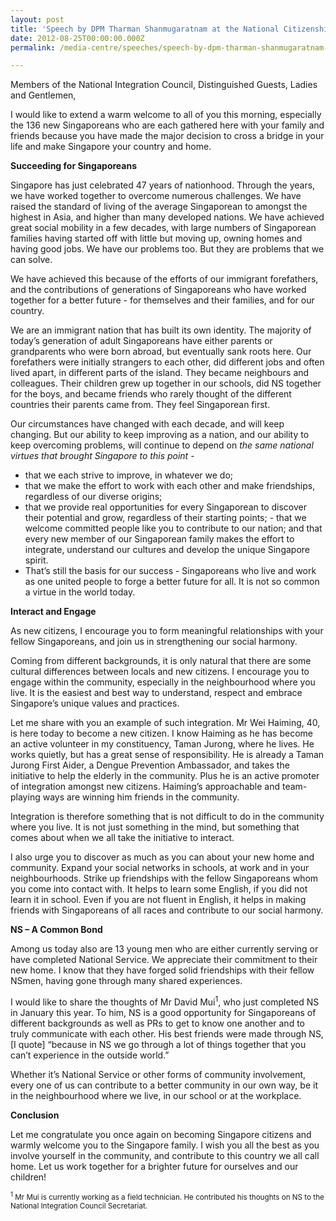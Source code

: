 ```yaml
---
layout: post
title: 'Speech by DPM Tharman Shanmugaratnam at the National Citizenship Ceremony 2012'
date: 2012-08-25T00:00:00.000Z
permalink: /media-centre/speeches/speech-by-dpm-tharman-shanmugaratnam-at-the-national-citizenship-ceremony-2012/

---
```



Members of the National Integration Council, Distinguished Guests, Ladies and Gentlemen,

I would like to extend a warm welcome to all of you this morning, especially the 136 new Singaporeans who are each gathered here with your family and friends because you have made the major decision to cross a bridge in your life and make Singapore your country and home.

**Succeeding for Singaporeans**  

Singapore has just celebrated 47 years of nationhood. Through the years, we have worked together to overcome numerous challenges. We have raised the standard of living of the average Singaporean to amongst the highest in Asia, and higher than many developed nations. We have achieved great social mobility in a few decades, with large numbers of Singaporean families having started off with little but moving up, owning homes and having good jobs. We have our problems too. But they are problems that we can solve.

We have achieved this because of the efforts of our immigrant forefathers, and the contributions of generations of Singaporeans who have worked together for a better future - for themselves and their families, and for our country.

We are an immigrant nation that has built its own identity. The majority of today’s generation of adult Singaporeans have either parents or grandparents who were born abroad, but eventually sank roots here. Our forefathers were initially strangers to each other, did different jobs and often lived apart, in different parts of the island. They became neighbours and colleagues. Their children grew up together in our schools, did NS together for the boys, and became friends who rarely thought of the different countries their parents came from. They feel Singaporean first.

Our circumstances have changed with each decade, and will keep changing. But our ability to keep improving as a nation, and our ability to keep overcoming problems, will continue to depend on _the same national virtues that brought Singapore to this point_ -  

* that we each strive to improve, in whatever we do;
* that we make the effort to work with each other and make friendships, regardless of our diverse origins;
* that we provide real opportunities for every Singaporean to discover their potential and grow, regardless of their starting points; - that we welcome committed people like you to contribute to our nation;
and that every new member of our Singaporean family makes the effort to integrate, understand our cultures and develop the unique Singapore spirit.
* That’s still the basis for our success - Singaporeans who live and work as one united people to forge a better future for all. It is not so common a virtue in the world today.

**Interact and Engage**

As new citizens, I encourage you to form meaningful relationships with your fellow Singaporeans, and join us in strengthening our social harmony.

Coming from different backgrounds, it is only natural that there are some cultural differences between locals and new citizens. I encourage you to engage within the community, especially in the neighbourhood where you live. It is the easiest and best way to understand, respect and embrace Singapore’s unique values and practices.

Let me share with you an example of such integration. Mr Wei Haiming, 40, is here today to become a new citizen. I know Haiming as he has become an active volunteer in my constituency, Taman Jurong, where he lives. He works quietly, but has a great sense of responsibility. He is already a Taman Jurong First Aider, a Dengue Prevention Ambassador, and takes the initiative to help the elderly in the community. Plus he is an active promoter of integration amongst new citizens. Haiming’s approachable and team-playing ways are winning him friends in the community.

Integration is therefore something that is not difficult to do in the community where you live. It is not just something in the mind, but something that comes about when we all take the initiative to interact.

I also urge you to discover as much as you can about your new home and community. Expand your social networks in schools, at work and in your neighbourhoods. Strike up friendships with the fellow Singaporeans whom you come into contact with. It helps to learn some English, if you did not learn it in school. Even if you are not fluent in English, it helps in making friends with Singaporeans of all races and contribute to our social harmony.

**NS – A Common Bond**

Among us today also are 13 young men who are either currently serving or have completed National Service. We appreciate their commitment to their new home. I know that they have forged solid friendships with their fellow NSmen, having gone through many shared experiences.

I would like to share the thoughts of Mr David Mui<sup>1</sup>, who just completed NS in January this year. To him, NS is a good opportunity for Singaporeans of different backgrounds as well as PRs to get to know one another and to truly communicate with each other. His best friends were made through NS, [I quote] “because in NS we go through a lot of things together that you can’t experience in the outside world.”

Whether it’s National Service or other forms of community involvement, every one of us can contribute to a better community in our own way, be it in the neighbourhood where we live, in our school or at the workplace.  

**Conclusion**

Let me congratulate you once again on becoming Singapore citizens and warmly welcome you to the Singapore family. I wish you all the best as you involve yourself in the community, and contribute to this country we all call home. Let us work together for a brighter future for ourselves and our children!

<sub><sup>1</sup> Mr Mui is currently working as a field technician. He contributed his thoughts on NS to the National Integration Council Secretariat.</sub>


